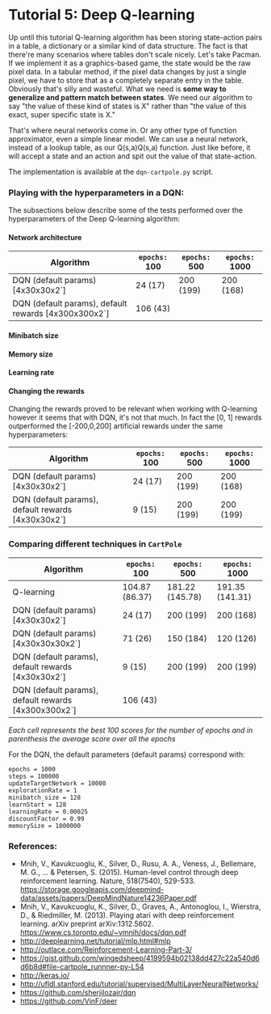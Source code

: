 Tutorial 5: Deep Q-learning
========

Up until this tutorial Q-learning algorithm has been storing state-action pairs in a table, a dictionary or a similar kind of data structure. The fact is that there're many scenarios where tables don't scale nicely. Let's take Pacman. If we implement it as a graphics-based game, the state would be the raw pixel data. In a tabular method, if the pixel data changes by just a single pixel, we have to store that as a completely separate entry in the table. Obviously that's silly and wasteful. What we need is **some way to generalize and pattern match between states**. We need our algorithm to say "the value of these kind of states is X" rather than "the value of this exact, super specific state is X."

That's where neural networks come in. Or any other type of function approximator, even a simple linear model. We can use a neural network, instead of a lookup table, as our  Q(s,a)Q(s,a)  function. Just like before, it will accept a state and an action and spit out the value of that state-action.

The implementation is available at the `dqn-cartpole.py` script.

### Playing with the hyperparameters in a DQN:

The subsections below describe some of the tests performed over the hyperparameters of the Deep Q-learning algorithm:

#### Network architecture

| Algorithm | `epochs:` 100 | `epochs:` 500  | `epochs:` 1000  |
|-----------|----------------|----------------|-----------------|
| DQN (default params) [4x30x30x2`]	| 24 (17) | 200 (199) | 200 (168)|
| DQN (default params), default rewards [4x300x300x2`]	| 106 (43) |  |  |


#### Minibatch size
#### Memory size
#### Learning rate

#### Changing the rewards
Changing the rewards proved to be relevant when working with Q-learning however it seems that with DQN, it's not that much. In fact the [0, 1] rewards outperformed the [-200,0,200] artificial rewards under the same hyperparameters:

| Algorithm | `epochs:` 100 | `epochs:` 500  | `epochs:` 1000  |
|-----------|----------------|----------------|-----------------|
| DQN (default params) [4x30x30x2`]	| 24 (17) | 200 (199) | 200 (168)|
| DQN (default params), default rewards [4x30x30x2`]	| 9 (15) | 200 (199) | 200 (199) |



### Comparing different techniques in `CartPole`


| Algorithm | `epochs:` 100 | `epochs:` 500  | `epochs:` 1000  |
|-----------|----------------|----------------|-----------------|
| Q-learning| 104.87 (86.37) | 181.22 (145.78) | 191.35 (141.31) |
| DQN (default params) [4x30x30x2`]	| 24 (17) | 200 (199) | 200 (168)|
| DQN (default params) [4x30x30x30x2`]	| 71 (26) | 150 (184) | 120 (126) |
| DQN (default params), default rewards [4x30x30x2`]	| 9 (15) | 200 (199) | 200 (199) |
| DQN (default params), default rewards [4x300x300x2`]	| 106 (43) |  |  |

*Each cell represents the best 100 scores for the number of epochs and in parenthesis the average score over all the epochs*

For the DQN, the default parameters (default params) correspond with:
```
epochs = 1000
steps = 100000
updateTargetNetwork = 10000
explorationRate = 1
minibatch_size = 128
learnStart = 128
learningRate = 0.00025
discountFactor = 0.99
memorySize = 1000000

```

### References:
- Mnih, V., Kavukcuoglu, K., Silver, D., Rusu, A. A., Veness, J., Bellemare, M. G., ... & Petersen, S. (2015). Human-level control through deep reinforcement learning. Nature, 518(7540), 529-533. https://storage.googleapis.com/deepmind-data/assets/papers/DeepMindNature14236Paper.pdf
- Mnih, V., Kavukcuoglu, K., Silver, D., Graves, A., Antonoglou, I., Wierstra, D., & Riedmiller, M. (2013). Playing atari with deep reinforcement learning. arXiv preprint arXiv:1312.5602. https://www.cs.toronto.edu/~vmnih/docs/dqn.pdf
- http://deeplearning.net/tutorial/mlp.html#mlp
- http://outlace.com/Reinforcement-Learning-Part-3/
- https://gist.github.com/wingedsheep/4199594b02138dd427c22a540d6d6b8d#file-cartpole_runnner-py-L54
- http://keras.io/
- http://ufldl.stanford.edu/tutorial/supervised/MultiLayerNeuralNetworks/
- https://github.com/sherjilozair/dqn
- https://github.com/VinF/deer

